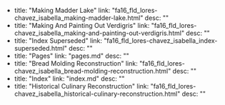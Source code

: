   - title: "Making Madder Lake"
    link: "fa16_fld_lores-chavez_isabella_making-madder-lake.html"
    desc: ""
  - title: "Making And Painting Out Verdigris"
    link: "fa16_fld_lores-chavez_isabella_making-and-painting-out-verdigris.html"
    desc: ""
  - title: "Index Superseded"
    link: "fa16_fld_lores-chavez_isabella_index-superseded.html"
    desc: ""
  - title: "Pages"
    link: "pages.md"
    desc: ""
  - title: "Bread Molding Reconstruction"
    link: "fa16_fld_lores-chavez_isabella_bread-molding-reconstruction.html"
    desc: ""
  - title: "Index"
    link: "index.md"
    desc: ""
  - title: "Historical Culinary Reconstruction"
    link: "fa16_fld_lores-chavez_isabella_historical-culinary-reconstruction.html"
    desc: ""
